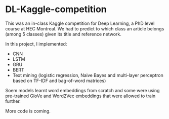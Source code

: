 # DL-Kaggle-competition
This was an in-class Kaggle competition for Deep Learning, a PhD level course at HEC Montreal.
We had to predict to which class an article belongs (among 5 classes) given its title and reference network. 

In this project, I implemented:

* CNN
* LSTM
* GRU
* BERT
* Text mining (logistic regression, Naive Bayes and multi-layer perceptron based on TF-IDF and bag-of-word matrices)

Soem models learnt word embeddings from scratch and some were using pre-trained GloVe and Word2Vec embeddings that were allowed to train further.

More code is coming.
